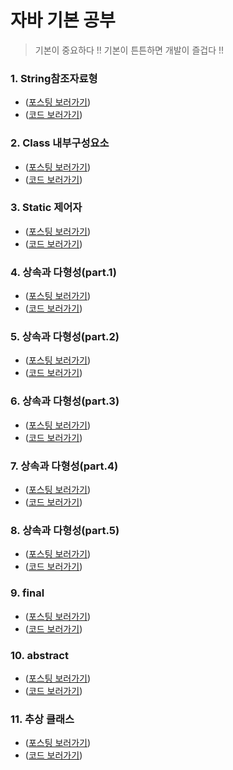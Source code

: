 # 자바 기본 공부

> 기본이 중요하다 !! 기본이 튼튼하면 개발이 즐겁다 !!

### 1. String참조자료형

- ([포스팅 보러가기](https://tojaeung.com/post/43))
- ([코드 보러가기](/src/ch1_String참조자료형/Hello.java))

### 2. Class 내부구성요소

- ([포스팅 보러가기](https://tojaeung.com/post/48))
- ([코드 보러가기](/src/ch2_Class내부구성요소/A.java))

### 3. Static 제어자

- ([포스팅 보러가기](https://tojaeung.com/post/54))
- ([코드 보러가기](/src/ch4_Static제어자/A.java))

### 4. 상속과 다형성(part.1)

- ([포스팅 보러가기](https://tojaeung.com/post/57))
- ([코드 보러가기](/src/ch4_상속과다형성/part1/Human.java))

### 5. 상속과 다형성(part.2)

- ([포스팅 보러가기](https://tojaeung.com/post/62))
- ([코드 보러가기](/src/ch4_상속과다형성/part2/A.java))

### 6. 상속과 다형성(part.3)

- ([포스팅 보러가기](https://tojaeung.com/post/67))
- ([코드 보러가기](/src/ch4_상속과다형성/part3/Main.java))

### 7. 상속과 다형성(part.4)

- ([포스팅 보러가기](https://tojaeung.com/post/74))
- ([코드 보러가기](/src/ch4_상속과다형성/part4/Main.java))

### 8. 상속과 다형성(part.5)

- ([포스팅 보러가기](https://tojaeung.com/post/78))
- ([코드 보러가기](/src/ch4_상속과다형성/part5/Main.java))

### 9. final

- ([포스팅 보러가기](https://tojaeung.com/post/84))
- ([코드 보러가기](/src/ch5_final/part5/Run.java))

### 10. abstract

- ([포스팅 보러가기](https://tojaeung.com/post/84))
- ([코드 보러가기](/src/ch5_abstract/part5/Run.java))

### 11. 추상 클래스

- ([포스팅 보러가기](https://tojaeung.com/post/88))
- ([코드 보러가기](/src/ch6_추상클래스/part5/Run.java))
